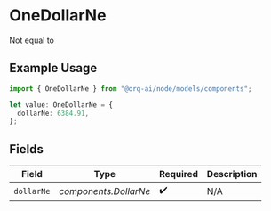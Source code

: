 # OneDollarNe

Not equal to

## Example Usage

```typescript
import { OneDollarNe } from "@orq-ai/node/models/components";

let value: OneDollarNe = {
  dollarNe: 6384.91,
};
```

## Fields

| Field                 | Type                  | Required              | Description           |
| --------------------- | --------------------- | --------------------- | --------------------- |
| `dollarNe`            | *components.DollarNe* | :heavy_check_mark:    | N/A                   |